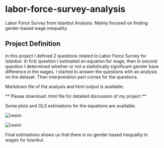 # labor-force-survey-analysis
Labor Force Survey from Istanbul Analysis. Mainly focused on finding gerder-based wage inequality.

## Project Definition

In this project I defined 2 questions related to Labor Force Survey for Istanbul. In first question I estimated an equation for wage, then in second question I determined whether or not a statistically significant gender base difference in the wages.
I started to answer the questions with an analysis on the dataset. Then interpretation part comes for the questions.

Markdown file of the analysis and html output is available.

** Please download .html file for detailed discussion of my project **

Some plots and OLS estimations for the equations are available. 

![resim](https://user-images.githubusercontent.com/74188001/123438566-7c99b600-d5d9-11eb-9420-dd67ddb060d9.png)

![resim](https://user-images.githubusercontent.com/74188001/123438626-90451c80-d5d9-11eb-9a38-6575053b4096.png)


Final estimations shows us that there is no gender based inequality in wages for Istanbul.


